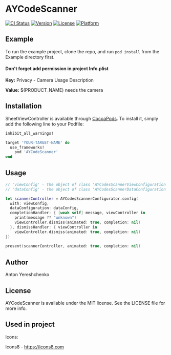 # AYCodeScanner

[![CI Status](https://img.shields.io/travis/antonyereshchenko@gmail.com/AYCodeScanner.svg?style=flat)](https://travis-ci.org/antonyereshchenko@gmail.com/AYCodeScanner)
[![Version](https://img.shields.io/cocoapods/v/AYCodeScanner.svg?style=flat)](https://cocoapods.org/pods/AYCodeScanner)
[![License](https://img.shields.io/cocoapods/l/AYCodeScanner.svg?style=flat)](https://cocoapods.org/pods/AYCodeScanner)
[![Platform](https://img.shields.io/cocoapods/p/AYCodeScanner.svg?style=flat)](https://cocoapods.org/pods/AYCodeScanner)

## Example

To run the example project, clone the repo, and run `pod install` from the Example directory first.

#### Don't forget add permission in project Info.plist

**Key:** Privacy - Camera Usage Description

**Value:** $(PRODUCT_NAME) needs the camera

## Installation

SheetViewController is available through [CocoaPods](https://cocoapods.org). To install
it, simply add the following line to your Podfile:

```ruby
inhibit_all_warnings!

target 'YOUR-TARGET-NAME' do
  use_frameworks!
	pod 'AYCodeScanner'
end
```

## Usage

```swift
// 'viewConfig' - the object of class 'AYCodesScannerViewConfiguration'.
// 'dataConfig' - the object of class 'AYCodesScannerDataConfiguration'.

let scannerController = AYCodesScannerConfigurator.config(
  with: viewConfig,
  dataConfiguration: dataConfig,
  completionHandler: { [weak self] message, viewController in
    print(message ?? "unknown")
    viewController.dismiss(animated: true, completion: nil)
  }, dismissHandler: { viewController in
    viewController.dismiss(animated: true, completion: nil)
})
    
present(scannerController, animated: true, completion: nil)
```

## Author

Anton Yereshchenko

## License

AYCodeScanner is available under the MIT license. See the LICENSE file for more info.

## Used in project

Icons:

Icons8 - https://icons8.com
